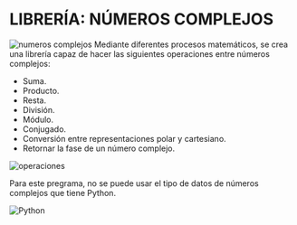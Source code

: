 # LIBRERÍA: NÚMEROS COMPLEJOS

![numeros complejos](https://c.files.bbci.co.uk/15E4D/production/_106977698_1-1.jpg)
Mediante diferentes procesos matemáticos, se crea una librería capaz de hacer las siguientes operaciones entre números complejos:

- Suma.
- Producto.
- Resta.
- División.
- Módulo.
- Conjugado.
- Conversión entre representaciones polar y cartesiano.
- Retornar la fase de un número complejo.

![operaciones](https://static.wikia.nocookie.net/winner/images/d/d6/Operaciones_basicas_de_matematicas.jpg/revision/latest?cb=20130627200513&path-prefix=es)

Para este pregrama, no se puede usar el tipo de datos de números complejos que tiene Python.

![Python](https://img.freepik.com/iconos-gratis/serpientes_318-368381.jpg)
